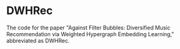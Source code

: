 # DWHRec
The code for the paper "Against Filter Bubbles: Diversified Music Recommendation via Weighted Hypergraph Embedding Learning," abbreviated as DWHRec.
